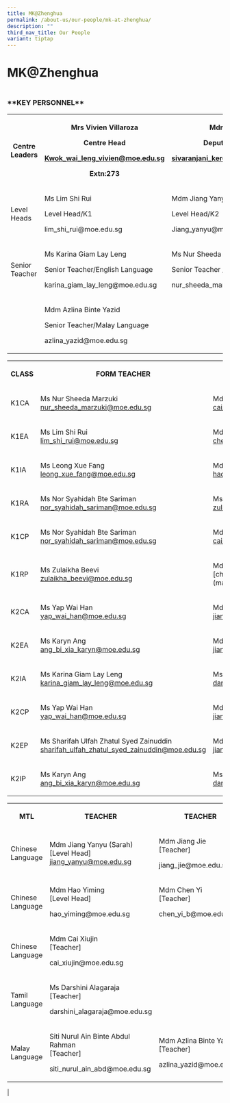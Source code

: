 ```yaml
---
title: MK@Zhenghua
permalink: /about-us/our-people/mk-at-zhenghua/
description: ""
third_nav_title: Our People
variant: tiptap
---
```

<h1>MK@Zhenghua</h1><h3><br>**KEY PERSONNEL**<br></h3><table><tbody><tr><th rowspan="1" colspan="1"><p>Centre Leaders</p></th><th rowspan="1" colspan="1"><p>Mrs Vivien Villaroza</p><p>Centre Head</p><p><a href="mailto:Kwok_wai_leng_vivien@moe.edu.sg" rel="noopener noreferrer nofollow" target="_blank">Kwok_wai_leng_vivien@moe.edu.sg</a></p><p>Extn:273</p></th><th rowspan="1" colspan="1"><p>Mdm Sivaranjani</p><p>Deputy Centre Head</p><p><a href="mailto:sivaranjani_keresna_sami@moe.edu.sg" rel="noopener noreferrer nofollow" target="_blank">sivaranjani_keresna_sami@moe.edu.sg</a></p><p>Extn:272</p></th></tr><tr><td rowspan="1" colspan="1"><p>Level Heads</p></td><td rowspan="1" colspan="1"><p>Ms Lim Shi Rui</p><p>Level Head/K1</p><p>lim_shi_rui@moe.edu.sg</p></td><td rowspan="1" colspan="1"><p>Mdm Jiang Yanyu Sarah</p><p>Level Head/K2</p><p>Jiang_yanyu@moe.edu.sg</p></td></tr><tr><td rowspan="1" colspan="1"><p>Senior Teacher</p></td><td rowspan="1" colspan="1"><p>Ms Karina Giam Lay Leng</p><p>Senior Teacher/English Language</p><p>karina_giam_lay_leng@moe.edu.sg</p></td><td rowspan="1" colspan="1"><p>Ms Nur Sheeda Marzuki</p><p>Senior Teacher /Child Development</p><p>nur_sheeda_marzuki@moe.edu.sg</p></td></tr><tr><td rowspan="1" colspan="1"><p></p></td><td rowspan="1" colspan="1"><p>Mdm Azlina Binte Yazid</p><p>Senior Teacher/Malay Language</p><p>azlina_yazid@moe.edu.sg</p></td><td rowspan="1" colspan="1"><p></p></td></tr></tbody></table><table><tbody><tr><th rowspan="1" colspan="1"><p>CLASS</p></th><th rowspan="1" colspan="1"><p>FORM TEACHER</p></th><th rowspan="1" colspan="1"><p>COFORM TEACHER</p></th></tr><tr><td rowspan="1" colspan="1"><p>K1CA</p></td><td rowspan="1" colspan="1"><p>Ms Nur Sheeda Marzuki <br><a href="mailto:nur_sheeda_marzuki@moe.edu.sg" rel="noopener noreferrer nofollow" target="_blank">nur_sheeda_marzuki@moe.edu.sg</a></p></td><td rowspan="1" colspan="1"><p>Mdm cai Xiujin <br><a href="mailto:cai_xiujin@moe.edu.sg" rel="noopener noreferrer nofollow" target="_blank">cai_xiujin@moe.edu.sg</a><br></p></td></tr><tr><td rowspan="1" colspan="1"><p>K1EA</p></td><td rowspan="1" colspan="1"><p>Ms Lim Shi Rui<br><a href="mailto:lim_shi_rui@moe.edu.sg" rel="noopener noreferrer nofollow" target="_blank">lim_shi_rui@moe.edu.sg</a></p></td><td rowspan="1" colspan="1"><p>Mdm Chen Yi <br><a href="mailto:chen_yi_b@moe.edu.sg" rel="noopener noreferrer nofollow" target="_blank">chen_yi_b@moe.edu.sg</a></p></td></tr><tr><td rowspan="1" colspan="1"><p>K1IA</p></td><td rowspan="1" colspan="1"><p>Ms Leong Xue Fang<br><a href="mailto:leong_xue_fang@moe.edu.sg" rel="noopener noreferrer nofollow" target="_blank">leong_xue_fang@moe.edu.sg</a></p></td><td rowspan="1" colspan="1"><p>Mdm Hao Yiming <br><a href="mailto:hao_yiming@moe.edu.sg" rel="noopener noreferrer nofollow" target="_blank">hao_yiming@moe.edu.sg</a></p></td></tr><tr><td rowspan="1" colspan="1"><p>K1RA</p></td><td rowspan="1" colspan="1"><p>Ms Nor Syahidah Bte Sariman<br><a href="mailto:nor_syahidah_sariman@moe.edu.sg" rel="noopener noreferrer nofollow" target="_blank">nor_syahidah_sariman@moe.edu.sg</a></p></td><td rowspan="1" colspan="1"><p>Ms Zulaikha Beevi <br><a href="mailto:zulaikha_beevi@moe.edu.sg" rel="noopener noreferrer nofollow" target="_blank">zulaikha_beevi@moe.edu.sg</a></p></td></tr><tr><td rowspan="1" colspan="1"><p>K1CP</p></td><td rowspan="1" colspan="1"><p>Ms Nor Syahidah Bte Sariman<br><a href="mailto:nor_syahidah_sariman@moe.edu.sg" rel="noopener noreferrer nofollow" target="_blank">nor_syahidah_sariman@moe.edu.sg</a></p></td><td rowspan="1" colspan="1"><p>Mdm cai Xiujin <br><a href="mailto:cai_xiujin@moe.edu.sg" rel="noopener noreferrer nofollow" target="_blank">cai_xiujin@moe.edu.sg</a></p></td></tr><tr><td rowspan="1" colspan="1"><p>K1RP</p></td><td rowspan="1" colspan="1"><p>Ms Zulaikha Beevi <br><a href="mailto:zulaikha_beevi@moe.edu.sg" rel="noopener noreferrer nofollow" target="_blank">zulaikha_beevi@moe.edu.sg</a></p></td><td rowspan="1" colspan="1"><p>Mdm Chen Yi <br>[chen_yi_b@moe.edu.sg] (mailto:chen_yi_b@moe.edu.sg)</p></td></tr><tr><td rowspan="1" colspan="1"><p>K2CA</p></td><td rowspan="1" colspan="1"><p>Ms Yap Wai Han <br><a href="mailto:yap_wai_han@moe.edu.sg" rel="noopener noreferrer nofollow" target="_blank">yap_wai_han@moe.edu.sg</a></p></td><td rowspan="1" colspan="1"><p>Mdm Jiang Yanyu (sarah) <br><a href="mailto:jiang_yanyu@moe.edu.sg" rel="noopener noreferrer nofollow" target="_blank">jiang_yanyu@moe.edu.sg</a></p></td></tr><tr><td rowspan="1" colspan="1"><p>K2EA</p></td><td rowspan="1" colspan="1"><p>Ms Karyn Ang <br><a href="mailto:ang_bi_xia_karyn@moe.edu.sg" rel="noopener noreferrer nofollow" target="_blank">ang_bi_xia_karyn@moe.edu.sg</a></p></td><td rowspan="1" colspan="1"><p>Mdm Jiang Jie <br><a href="mailto:jiang_jie@moe.edu.sg" rel="noopener noreferrer nofollow" target="_blank">jiang_jie@moe.edu.sg</a></p></td></tr><tr><td rowspan="1" colspan="1"><p>K2IA</p></td><td rowspan="1" colspan="1"><p>Ms Karina Giam Lay Leng <br><a href="mailto:karina_giam_lay_leng@moe.edu.sg" rel="noopener noreferrer nofollow" target="_blank">karina_giam_lay_leng@moe.edu.sg</a></p></td><td rowspan="1" colspan="1"><p>Ms Darshini Alagaraja <br><a href="mailto:darshini_alagaraja@moe.edu.sg" rel="noopener noreferrer nofollow" target="_blank">darshini_alagaraja@moe.edu.sg</a></p></td></tr><tr><td rowspan="1" colspan="1"><p>K2CP</p></td><td rowspan="1" colspan="1"><p>Ms Yap Wai Han <br><a href="mailto:yap_wai_han@moe.edu.sg" rel="noopener noreferrer nofollow" target="_blank">yap_wai_han@moe.edu.sg</a></p></td><td rowspan="1" colspan="1"><p>Mdm Jiang Yanyu (sarah) <br><a href="mailto:jiang_yanyu@moe.edu.sg" rel="noopener noreferrer nofollow" target="_blank">jiang_yanyu@moe.edu.sg</a></p></td></tr><tr><td rowspan="1" colspan="1"><p>K2EP</p></td><td rowspan="1" colspan="1"><p>Ms Sharifah Ulfah Zhatul Syed Zainuddin <br><a href="mailto:sharifah_ulfah_zhatul_syed_zainuddin@moe.edu.sg" rel="noopener noreferrer nofollow" target="_blank">sharifah_ulfah_zhatul_syed_zainuddin@moe.edu.sg</a></p></td><td rowspan="1" colspan="1"><p>Mdm Jiang Jie <br><a href="mailto:jiang_jie@moe.edu.sg" rel="noopener noreferrer nofollow" target="_blank">jiang_jie@moe.edu.sg</a></p></td></tr><tr><td rowspan="1" colspan="1"><p>K2IP</p></td><td rowspan="1" colspan="1"><p>Ms Karyn Ang <br><a href="mailto:ang_bi_xia_karyn@moe.edu.sg" rel="noopener noreferrer nofollow" target="_blank">ang_bi_xia_karyn@moe.edu.sg</a></p></td><td rowspan="1" colspan="1"><p>Ms Darshini Alagaraja <br><a href="mailto:darshini_alagaraja@moe.edu.sg" rel="noopener noreferrer nofollow" target="_blank">darshini_alagaraja@moe.edu.sg</a></p></td></tr></tbody></table><table><tbody><tr><th rowspan="1" colspan="1"><p>MTL</p></th><th rowspan="1" colspan="1"><p>TEACHER</p></th><th rowspan="1" colspan="1"><p>TEACHER</p></th></tr><tr><td rowspan="1" colspan="1"><p>Chinese Language</p></td><td rowspan="1" colspan="1"><p>Mdm Jiang Yanyu (Sarah) <br>[Level Head] <a href="mailto:jiang_yanyu@moe.edu.sg" rel="noopener noreferrer nofollow" target="_blank">jiang_yanyu@moe.edu.sg</a></p></td><td rowspan="1" colspan="1"><p>Mdm Jiang Jie <br>[Teacher]</p><p>jiang_jie@moe.edu.sg</p></td></tr><tr><td rowspan="1" colspan="1"><p>Chinese Language</p></td><td rowspan="1" colspan="1"><p>Mdm Hao Yiming <br>[Level Head]</p><p>hao_yiming@moe.edu.sg</p></td><td rowspan="1" colspan="1"><p>Mdm Chen Yi <br>[Teacher]</p><p>chen_yi_b@moe.edu.sg</p></td></tr><tr><td rowspan="1" colspan="1"><p>Chinese Language</p></td><td rowspan="1" colspan="1"><p>Mdm Cai Xiujin <br>[Teacher]</p><p>cai_xiujin@moe.edu.sg</p></td><td rowspan="1" colspan="1"><p></p></td></tr><tr><td rowspan="1" colspan="1"><p>Tamil Language</p></td><td rowspan="1" colspan="1"><p>Ms Darshini Alagaraja <br>[Teacher]</p><p>darshini_alagaraja@moe.edu.sg</p></td><td rowspan="1" colspan="1"><p></p></td></tr><tr><td rowspan="1" colspan="1"><p>Malay Language</p></td><td rowspan="1" colspan="1"><p>Siti Nurul Ain Binte Abdul Rahman<br>[Teacher]</p><p>siti_nurul_ain_abd@moe.edu.sg</p></td><td rowspan="1" colspan="1"><p>Mdm Azlina Binte Yazid <br>[Teacher]</p><p>azlina_yazid@moe.edu.sg</p></td></tr></tbody></table><p>|</p>